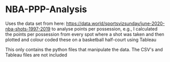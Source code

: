 # NBA-PPP-Analysis
Uses the data set from here: https://data.world/sportsvizsunday/june-2020-nba-shots-1997-2019 to analyse points per possession, e.g., I calculated the points per possession from every spot where a shot was taken and then plotted and colour coded these on a basketball half-court using Tableau

This only contains the python files that manipulate the data. The CSV's and Tableau files are not included
